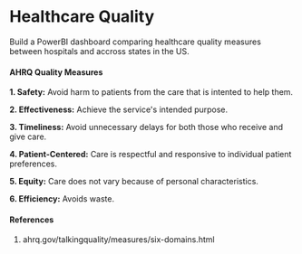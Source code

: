 # Healthcare Quality
Build a PowerBI dashboard comparing healthcare quality measures between hospitals and accross states in the US. 


#### AHRQ Quality Measures

**1. Safety:** Avoid harm to patients from the care that is intented to help them.

**2. Effectiveness:** Achieve the service's intended purpose.

**3. Timeliness:** Avoid unnecessary delays for both those who receive and give care.

**4. Patient-Centered:** Care is respectful and responsive to individual patient preferences.

**5. Equity:** Care does not vary because of personal characteristics.

**6. Efficiency:** Avoids waste.




#### References
1. ahrq.gov/talkingquality/measures/six-domains.html
